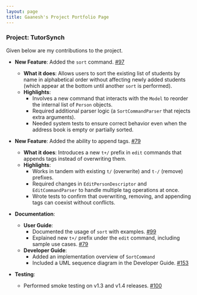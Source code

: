 ```yaml
---
layout: page
title: Gaanesh's Project Portfolio Page
---
```


### Project: TutorSynch

Given below are my contributions to the project.

* **New Feature**: Added the `sort` command. [\#97](https://github.com/AY2425S2-CS2103-F15-2/tp/pull/97)
    * **What it does**: Allows users to sort the existing list of students by name in alphabetical order without affecting newly added students (which appear at the bottom until another `sort` is performed).
    * **Highlights**:
        - Involves a new command that interacts with the `Model` to reorder the internal list of `Person` objects.
        - Required additional parser logic (a `SortCommandParser` that rejects extra arguments).
        - Needed system tests to ensure correct behavior even when the address book is empty or partially sorted.

* **New Feature**: Added the ability to append tags. [\#79](https://github.com/AY2425S2-CS2103-F15-2/tp/pull/79)
    * **What it does**: Introduces a new `t+/` prefix in `edit` commands that appends tags instead of overwriting them.
    * **Highlights**:
        - Works in tandem with existing `t/` (overwrite) and `t-/` (remove) prefixes.
        - Required changes in `EditPersonDescriptor` and `EditCommandParser` to handle multiple tag operations at once.
        - Wrote tests to confirm that overwriting, removing, and appending tags can coexist without conflicts.

* **Documentation**:
    * **User Guide**:
        - Documented the usage of `sort` with examples. [\#99](https://github.com/AY2425S2-CS2103-F15-2/tp/pull/99)
        - Explained new `t+/` prefix under the `edit` command, including sample use cases. [\#79](https://github.com/AY2425S2-CS2103-F15-2/tp/pull/79)
    * **Developer Guide**:
        - Added an implementation overview of `SortCommand`
        - Included a UML sequence diagram in the Developer Guide. [\#153](https://github.com/AY2425S2-CS2103-F15-2/tp/pull/153)

* **Testing**:
    * Performed smoke testing on v1.3 and v1.4 releases. [\#100](https://github.com/AY2425S2-CS2103-F15-2/tp/issues/100)
